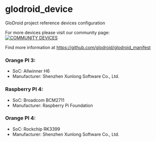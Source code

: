 # glodroid_device
GloDroid project reference devices configuration

For more devices please visit our community page: [![COMMUNITY DEVICES](https://img.shields.io/badge/COMMUNITY-DEVICES-blueviolet)](https://github.com/orgs/GloDroidCommunity/repositories?q=&type=all&sort=name)

Find more information at https://github.com/glodroid/glodroid_manifest

### Orange PI 3:

 - SoC: Allwinner H6
 - Manufacturer: Shenzhen Xunlong Software Co., Ltd.

### Raspberry PI 4:
 - SoC: Broadcom BCM2711
 - Manufacturer: Raspberry Pi Foundation

### Orange PI 4:
 - SoC: Rockchip RK3399
 - Manufacturer: Shenzhen Xunlong Software Co., Ltd.
